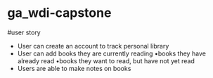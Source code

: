 # ga_wdi-capstone

#user story

* User can create an account to track personal library
* User can add books they are currently reading
  •books they have already read
  •books they want to read, but have not yet read
* Users are able to make notes on books 